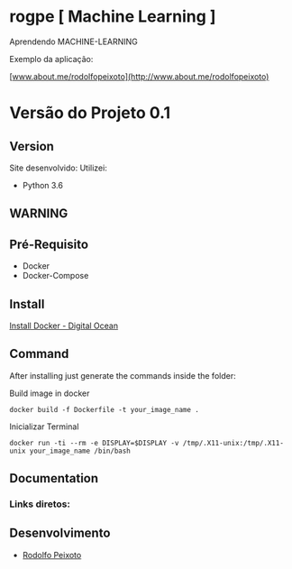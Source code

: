 # rogpe [ Machine Learning ]

Aprendendo MACHINE-LEARNING

Exemplo da aplicação: 

[www.about.me/rodolfopeixoto](http://www.about.me/rodolfopeixoto) 

Versão do Projeto 0.1
================

Version
---------------------
Site desenvolvido:
Utilizei: 
 - Python 3.6
 

WARNING
---------------------



Pré-Requisito
---------------------

- Docker
- Docker-Compose




Install
---------------------
[Install Docker - Digital Ocean](https://www.digitalocean.com/community/tutorials/how-to-install-docker-compose-on-ubuntu-16-04)


Command
--------------------
After installing just generate the commands inside the folder:

Build image in docker
```
docker build -f Dockerfile -t your_image_name .
```

Inicializar Terminal
```
docker run -ti --rm -e DISPLAY=$DISPLAY -v /tmp/.X11-unix:/tmp/.X11-unix your_image_name /bin/bash
```

Documentation
----------------------

### Links diretos:


Desenvolvimento
---------------------
-   [Rodolfo Peixoto](http://www.rogpe.me)